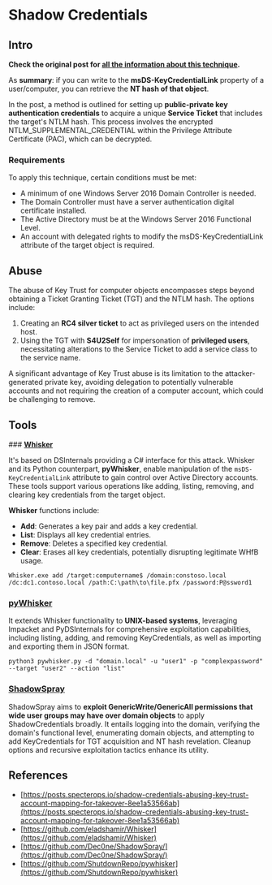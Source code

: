 # Shadow Credentials

## Intro 

**Check the original post for [all the information about this technique](https://posts.specterops.io/shadow-credentials-abusing-key-trust-account-mapping-for-takeover-8ee1a53566ab).**

As **summary**: if you can write to the **msDS-KeyCredentialLink** property of a user/computer, you can retrieve the **NT hash of that object**.

In the post, a method is outlined for setting up **public-private key authentication credentials** to acquire a unique **Service Ticket** that includes the target's NTLM hash. This process involves the encrypted NTLM_SUPPLEMENTAL_CREDENTIAL within the Privilege Attribute Certificate (PAC), which can be decrypted.

### Requirements

To apply this technique, certain conditions must be met:

- A minimum of one Windows Server 2016 Domain Controller is needed.
- The Domain Controller must have a server authentication digital certificate installed.
- The Active Directory must be at the Windows Server 2016 Functional Level.
- An account with delegated rights to modify the msDS-KeyCredentialLink attribute of the target object is required.

## Abuse

The abuse of Key Trust for computer objects encompasses steps beyond obtaining a Ticket Granting Ticket (TGT) and the NTLM hash. The options include:

1. Creating an **RC4 silver ticket** to act as privileged users on the intended host.
2. Using the TGT with **S4U2Self** for impersonation of **privileged users**, necessitating alterations to the Service Ticket to add a service class to the service name.

A significant advantage of Key Trust abuse is its limitation to the attacker-generated private key, avoiding delegation to potentially vulnerable accounts and not requiring the creation of a computer account, which could be challenging to remove.

## Tools

### [**Whisker**](https://github.com/eladshamir/Whisker)

It's based on DSInternals providing a C# interface for this attack. Whisker and its Python counterpart, **pyWhisker**, enable manipulation of the `msDS-KeyCredentialLink` attribute to gain control over Active Directory accounts. These tools support various operations like adding, listing, removing, and clearing key credentials from the target object.

**Whisker** functions include:

- **Add**: Generates a key pair and adds a key credential.
- **List**: Displays all key credential entries.
- **Remove**: Deletes a specified key credential.
- **Clear**: Erases all key credentials, potentially disrupting legitimate WHfB usage.

```shell
Whisker.exe add /target:computername$ /domain:constoso.local /dc:dc1.contoso.local /path:C:\path\to\file.pfx /password:P@ssword1
```

### [pyWhisker](https://github.com/ShutdownRepo/pywhisker)

It extends Whisker functionality to **UNIX-based systems**, leveraging Impacket and PyDSInternals for comprehensive exploitation capabilities, including listing, adding, and removing KeyCredentials, as well as importing and exporting them in JSON format.

```shell
python3 pywhisker.py -d "domain.local" -u "user1" -p "complexpassword" --target "user2" --action "list"
```

### [ShadowSpray](https://github.com/Dec0ne/ShadowSpray/)

ShadowSpray aims to **exploit GenericWrite/GenericAll permissions that wide user groups may have over domain objects** to apply ShadowCredentials broadly. It entails logging into the domain, verifying the domain's functional level, enumerating domain objects, and attempting to add KeyCredentials for TGT acquisition and NT hash revelation. Cleanup options and recursive exploitation tactics enhance its utility.

## References

- [https://posts.specterops.io/shadow-credentials-abusing-key-trust-account-mapping-for-takeover-8ee1a53566ab](https://posts.specterops.io/shadow-credentials-abusing-key-trust-account-mapping-for-takeover-8ee1a53566ab)
- [https://github.com/eladshamir/Whisker](https://github.com/eladshamir/Whisker)
- [https://github.com/Dec0ne/ShadowSpray/](https://github.com/Dec0ne/ShadowSpray/)
- [https://github.com/ShutdownRepo/pywhisker](https://github.com/ShutdownRepo/pywhisker)

